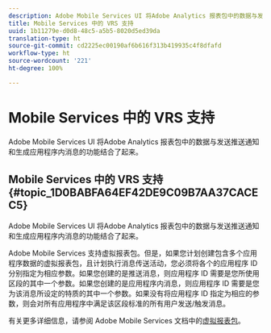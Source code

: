 ```yaml
---
description: Adobe Mobile Services UI 将Adobe Analytics 报表包中的数据与发送推送通知和生成应用程序内消息的功能结合了起来。
title: Mobile Services 中的 VRS 支持
uuid: 1b11279e-d0d8-48c5-a5b5-8020d5ed39da
translation-type: ht
source-git-commit: cd2225ec00190af6b616f313b419935c4f8dfafd
workflow-type: ht
source-wordcount: '221'
ht-degree: 100%

---
```



# Mobile Services 中的 VRS 支持

Adobe Mobile Services UI 将Adobe Analytics 报表包中的数据与发送推送通知和生成应用程序内消息的功能结合了起来。

## Mobile Services 中的 VRS 支持 {#topic_1D0BABFA64EF42DE9C09B7AA37CACEC5}

Adobe Mobile Services UI 将Adobe Analytics 报表包中的数据与发送推送通知和生成应用程序内消息的功能结合了起来。

Adobe Mobile Services 支持虚拟报表包。但是，如果您计划创建包含多个应用程序数据的虚拟报表包，且计划执行消息传送活动，您必须将各个的应用程序 ID 分别指定为相应参数。如果您创建的是推送消息，则应用程序 ID 需要是您所使用区段的其中一个参数。如果您创建的是应用程序内消息，则应用程序 ID 需要是您为该消息所设定的特质的其中一个参数。如果没有将应用程序 ID 指定为相应的参数，则会对所有应用程序中满足该区段标准的所有用户发送/触发消息。

有关更多详细信息，请参阅 Adobe Mobile Services 文档中的[虚拟报表包](https://docs.adobe.com/content/help/zh-Hans/mobile-services/using/manage-apps-ug/c-mob-vrs.html)。

